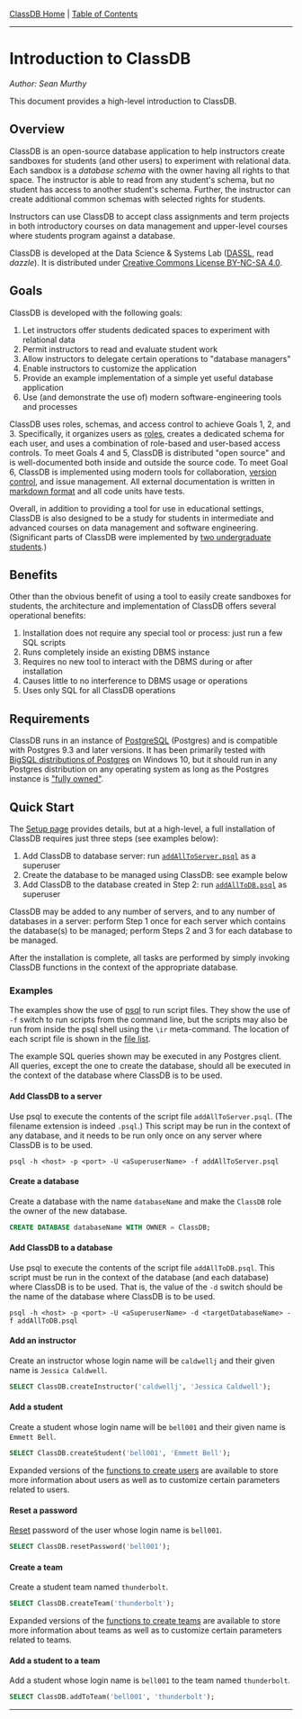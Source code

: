 [ClassDB Home](Home) \| [Table of Contents](Table-of-Contents)

---
# Introduction to ClassDB

_Author: Sean Murthy_

This document provides a high-level introduction to ClassDB.

## Overview
ClassDB is an open-source database application to help instructors create sandboxes
for students (and other users) to experiment with relational data. Each sandbox
is a _database schema_ with the owner having all rights to that space. The instructor
is able to read from any student's schema, but no student has access to another
student's schema. Further, the instructor can create additional common schemas with
selected rights for students.

Instructors can use ClassDB to accept class assignments and term projects in both
introductory courses on data management and upper-level courses where students program
against a database.

ClassDB is developed at the Data Science & Systems Lab ([DASSL](Credits), read _dazzle_).
It is distributed under [Creative Commons License BY-NC-SA 4.0](https://creativecommons.org/licenses/by-nc-sa/4.0/).

## Goals
ClassDB is developed with the following goals:
1. Let instructors offer students dedicated spaces to experiment with relational data
2. Permit instructors to read and evaluate student work
3. Allow instructors to delegate certain operations to "database managers"
4. Enable instructors to customize the application
5. Provide an example implementation of a simple yet useful database application
6. Use (and demonstrate the use of) modern software-engineering tools and processes

ClassDB uses roles, schemas, and access control to achieve Goals 1, 2, and 3.
Specifically, it organizes users as [roles](Roles), creates a dedicated schema for
each user, and uses a combination of role-based and user-based access controls.
To meet Goals 4 and 5, ClassDB is distributed "open source" and is well-documented
both inside and outside the source code. To meet Goal 6, ClassDB is implemented
using modern tools for collaboration, [version control](https://github.com/DASSL/ClassDB),
and issue management. All external documentation is written in [markdown format](https://help.github.com/articles/about-writing-and-formatting-on-github/) and
all code units have tests.

Overall, in addition to providing a tool for use in educational settings, ClassDB
is also designed to be a study for students in intermediate and advanced courses
on data management and software engineering. (Significant parts of ClassDB were
implemented by [two undergraduate students](Credits).)

## Benefits
Other than the obvious benefit of using a tool to easily create sandboxes for students,
the architecture and implementation of ClassDB offers several operational benefits:

1. Installation does not require any special tool or process: just run a few SQL scripts
2. Runs completely inside an existing DBMS instance
3. Requires no new tool to interact with the DBMS during or after installation
4. Causes little to no interference to DBMS usage or operations
5. Uses only SQL for all ClassDB operations

## Requirements
ClassDB runs in an instance of [PostgreSQL](https://www.postgresql.org/) (Postgres) and is 
compatible with Postgres 9.3 and later versions. It has been primarily tested with 
[BigSQL distributions of Postgres](https://www.bigsql.org/) on Windows 10, but it should run 
in any Postgres distribution on any operating system as long as the Postgres instance is ["fully owned"](Setup#prerequisites).

## Quick Start
The [Setup page](Setup) provides details, but at a high-level, a full installation of ClassDB requires just three steps (see examples below):
1. Add ClassDB to database server: run [`addAllToServer.psql`](Scripts#server-level) as a superuser
2. Create the database to be managed using ClassDB: see example below
3. Add ClassDB to the database created in Step 2: run [`addAllToDB.psql`](Scripts#database-level) as superuser

ClassDB may be added to any number of servers, and to any number of databases in
a server: perform Step 1 once for each server which contains the database(s) to
be managed; perform Steps 2 and 3 for each database to be managed.

After the installation is complete, all tasks are performed by simply invoking ClassDB
functions in the context of the appropriate database.


### Examples

The examples show the use of [psql](https://www.postgresql.org/docs/9.6/static/app-psql.html)
to run script files. They show the use of `-f` switch to run scripts from the
command line, but the scripts may also be run from inside the psql shell using the
`\ir` meta-command. The location of each script file is shown in the [file list](File-List).

The example SQL queries shown may be executed in any Postgres client. All queries, except the 
one to create the database, should all be executed in the context of the database where ClassDB
is to be used.

#### Add ClassDB to a server
Use psql to execute the contents of the script file `addAllToServer.psql`.
(The filename extension is indeed `.psql`.) This script may be run in the
context of any database, and it needs to be run only once on any server 
where ClassDB is to be used. 

```
psql -h <host> -p <port> -U <aSuperuserName> -f addAllToServer.psql
```

#### Create a database
Create a database with the name `databaseName` and make the `ClassDB` role the owner
of the new database.

```sql
CREATE DATABASE databaseName WITH OWNER = ClassDB;
```

#### Add ClassDB to a database
Use psql to execute the contents of the script file `addAllToDB.psql`. This script must 
be run in the context of the database (and each database) where ClassDB is to be used. 
That is, the value of the `-d` switch should be the name of the database where ClassDB 
is to be used.

```
psql -h <host> -p <port> -U <aSuperuserName> -d <targetDatabaseName> -f addAllToDB.psql
```

#### Add an instructor
Create an instructor whose login name will be `caldwellj` and their given name is
`Jessica Caldwell`.

```sql
SELECT ClassDB.createInstructor('caldwellj', 'Jessica Caldwell');
```
#### Add a student
Create a student whose login name will be `bell001` and their given name is
`Emmett Bell`.

```sql
SELECT ClassDB.createStudent('bell001', 'Emmett Bell');
```
Expanded versions of the [functions to create users](Adding-Users#functions) are
available to store more information about users as well as to customize certain
parameters related to users.

#### Reset a password
[Reset](Changing-Passwords#resetting-a-forgotten-password) password of the user
whose login name is `bell001`.

```sql
SELECT ClassDB.resetPassword('bell001');
```

#### Create a team
Create a student team named `thunderbolt`.

```sql
SELECT ClassDB.createTeam('thunderbolt');
```
Expanded versions of the [functions to create teams](Adding-Teams#functions) are
available to store more information about teams as well as to customize certain
parameters related to teams.


#### Add a student to a team
Add a student whose login name is `bell001` to the team named `thunderbolt`.

```sql
SELECT ClassDB.addToTeam('bell001', 'thunderbolt');
```

---

